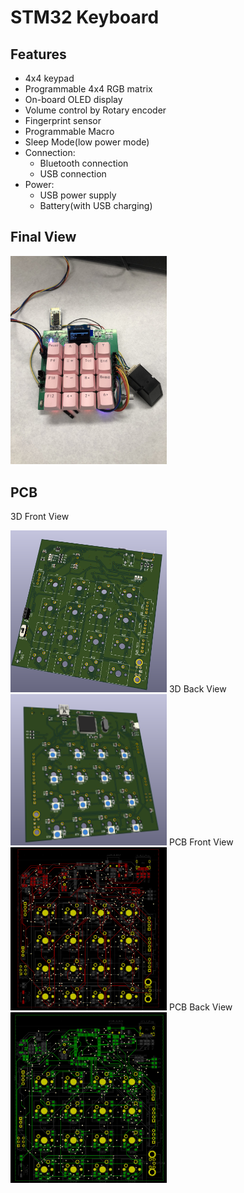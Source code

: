 # STM32 Keyboard

## Features
* 4x4 keypad
* Programmable 4x4 RGB matrix
* On-board OLED display
* Volume control by Rotary encoder
* Fingerprint sensor
* Programmable Macro
* Sleep Mode(low power mode)
* Connection:
    * Bluetooth connection
    * USB connection
* Power:
    * USB power supply
    * Battery(with USB charging)

## Final View
<img src = "images/view.jpg" width="250">

## PCB
3D Front View

<img src = "images/kicad-3dview-front.png" width="250">
3D Back View

<img src = "images/kicad-3dview-back.png" width="250">
PCB Front View

<img src = "images/pcb-front.png" width="250">
PCB Back View

<img src = "images/pcb-back.png" width="250">
